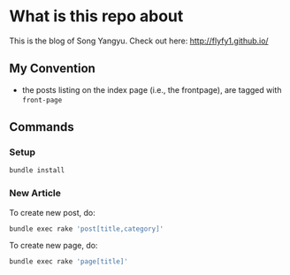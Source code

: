 # What is this repo about

This is the blog of Song Yangyu. Check out here: <http://flyfy1.github.io/>

## My Convention

- the posts listing on the index page (i.e., the frontpage), are tagged with
  `front-page`

## Commands

### Setup

```bash
bundle install
```

### New Article

To create new post, do:

```bash
bundle exec rake 'post[title,category]'
```

To create new page, do:

```bash
bundle exec rake 'page[title]'
```
